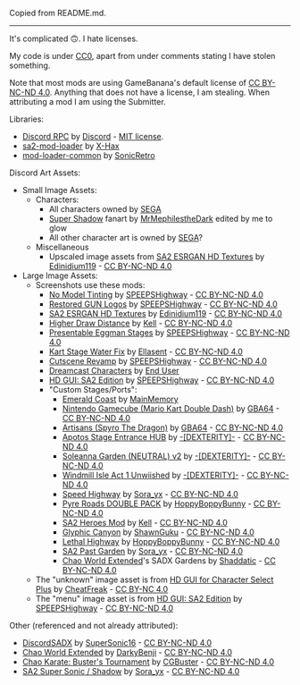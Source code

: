 Copied from README.md.

---

It's complicated 🙃. I hate licenses.

My code is under [CC0](https://creativecommons.org/share-your-work/public-domain/cc0/), apart from under comments stating I have stolen something.

Note that most mods are using GameBanana's default license of [CC BY-NC-ND 4.0](https://creativecommons.org/licenses/by-nc-nd/4.0/). Anything that does not have a license, I am stealing. When attributing a mod I am using the Submitter.

Libraries:
- [Discord RPC](https://github.com/discord/discord-rpc) by [Discord](https://discord.com/) - [MIT license](https://github.com/discord/discord-rpc/blob/master/LICENSE).
- [sa2-mod-loader](https://github.com/X-Hax/sa2-mod-loader) by [X-Hax](https://github.com/X-Hax)
- [mod-loader-common](https://github.com/sonicretro/mod-loader-common) by [SonicRetro](https://sonicretro.org/)

Discord Art Assets:
- Small Image Assets:
  - Characters:
    - All characters owned by [SEGA](https://www.sega.com/)
    - [Super Shadow](https://www.deviantart.com/mrmephilesthedark/art/Super-Shadow-682421551) fanart by [MrMephilestheDark](https://www.deviantart.com/mrmephilesthedark) edited by me to glow
    - All other character art is owned by [SEGA](https://www.sega.com/)?
  - Miscellaneous
    - Upscaled image assets from [SA2 ESRGAN HD Textures](https://gamebanana.com/mods/48913) by [Edinidium119](https://gamebanana.com/members/1753455) - [CC BY-NC-ND 4.0](https://creativecommons.org/licenses/by-nc-nd/4.0/)
- Large Image Assets:
  - Screenshots use these mods:
    - [No Model Tinting](https://gamebanana.com/mods/48874) by [SPEEPSHighway](https://gamebanana.com/members/1667635) - [CC BY-NC-ND 4.0](https://creativecommons.org/licenses/by-nc-nd/4.0/)
    - [Restored GUN Logos](https://gamebanana.com/mods/48914) by [SPEEPSHighway](https://gamebanana.com/members/1667635) - [CC BY-NC-ND 4.0](https://creativecommons.org/licenses/by-nc-nd/4.0/)
    - [SA2 ESRGAN HD Textures](https://gamebanana.com/mods/48913) by [Edinidium119](https://gamebanana.com/members/1753455) - [CC BY-NC-ND 4.0](https://creativecommons.org/licenses/by-nc-nd/4.0/)
    - [Higher Draw Distance](https://gamebanana.com/mods/48947) by [Kell](https://gamebanana.com/members/1645179) - [CC BY-NC-ND 4.0](https://creativecommons.org/licenses/by-nc-nd/4.0/)
    - [Presentable Eggman Stages](https://gamebanana.com/mods/48956) by [SPEEPSHighway](https://gamebanana.com/members/1667635) - [CC BY-NC-ND 4.0](https://creativecommons.org/licenses/by-nc-nd/4.0/)
    - [Kart Stage Water Fix](https://gamebanana.com/mods/325723) by [Ellasent](https://gamebanana.com/members/1660031) - [CC BY-NC-ND 4.0](https://creativecommons.org/licenses/by-nc-nd/4.0/)
    - [Cutscene Revamp](https://gamebanana.com/mods/48872) by [SPEEPSHighway](https://gamebanana.com/members/1667635) - [CC BY-NC-ND 4.0](https://creativecommons.org/licenses/by-nc-nd/4.0/)
    - [Dreamcast Characters](https://gamebanana.com/wips/48797) by [End User](https://gamebanana.com/members/1647561)
    - [HD GUI: SA2 Edition](https://gamebanana.com/mods/33171) by [SPEEPSHighway](https://gamebanana.com/members/1667635) - [CC BY-NC-ND 4.0](https://creativecommons.org/licenses/by-nc-nd/4.0/)
    - "Custom Stages/Ports":
      - [Emerald Coast](https://gamebanana.com/mods/148604) by [MainMemory](https://gamebanana.com/members/1599368)
      - [Nintendo Gamecube (Mario Kart Double Dash)](https://gamebanana.com/mods/148617) by [GBA64](https://gamebanana.com/members/1531491) - [CC BY-NC-ND 4.0](https://creativecommons.org/licenses/by-nc-nd/4.0/)
      - [Artisans (Spyro The Dragon)](https://gamebanana.com/mods/148598) by [GBA64](https://gamebanana.com/members/1531491) - [CC BY-NC-ND 4.0](https://creativecommons.org/licenses/by-nc-nd/4.0/)
      - [Apotos Stage Entrance HUB](https://gamebanana.com/mods/148595) by [-[DEXTERITY]-](https://gamebanana.com/members/1654412) - [CC BY-NC-ND 4.0](https://creativecommons.org/licenses/by-nc-nd/4.0/)
      - [Soleanna Garden (NEUTRAL) v2](https://gamebanana.com/mods/148622) by [-[DEXTERITY]-](https://gamebanana.com/members/1654412) - [CC BY-NC-ND 4.0](https://creativecommons.org/licenses/by-nc-nd/4.0/)
      - [Windmill Isle Act 1 Unwiished](https://gamebanana.com/mods/148628) by [-[DEXTERITY]-](https://gamebanana.com/members/1654412) - [CC BY-NC-ND 4.0](https://creativecommons.org/licenses/by-nc-nd/4.0/)
      - [Speed Highway](https://gamebanana.com/mods/304650) by [Sora_yx](https://gamebanana.com/members/1693553) - [CC BY-NC-ND 4.0](https://creativecommons.org/licenses/by-nc-nd/4.0/)
      - [Pyre Roads DOUBLE PACK](https://gamebanana.com/mods/307565) by [HoppyBoppyBunny](https://gamebanana.com/members/1707790) - [CC BY-NC-ND 4.0](https://creativecommons.org/licenses/by-nc-nd/4.0/)
      - [SA2 Heroes Mod](https://gamebanana.com/mods/48934) by [Kell](https://gamebanana.com/members/1645179) - [CC BY-NC-ND 4.0](https://creativecommons.org/licenses/by-nc-nd/4.0/)
      - [Glyphic Canyon](https://gamebanana.com/mods/348096) by [ShawnGuku](https://gamebanana.com/members/1688024) - [CC BY-NC-ND 4.0](https://creativecommons.org/licenses/by-nc-nd/4.0/)
      - [Lethal Highway](https://gamebanana.com/mods/361081) by [HoppyBoppyBunny](https://gamebanana.com/members/1707790) - [CC BY-NC-ND 4.0](https://creativecommons.org/licenses/by-nc-nd/4.0/)
      - [SA2 Past Garden](https://gamebanana.com/mods/358991) by [Sora_yx](https://gamebanana.com/members/1693553) - [CC BY-NC-ND 4.0](https://creativecommons.org/licenses/by-nc-nd/4.0/)
      - [Chao World Extended](https://gamebanana.com/mods/48840)'s SADX Gardens by [Shaddatic](https://gamebanana.com/members/1719452) - [CC BY-NC-ND 4.0](http://creativecommons.org/licenses/by-nc-nd/4.0/)
  - The "unknown" image asset is from [HD GUI for Character Select Plus](https://gamebanana.com/mods/33162) by [CheatFreak](https://gamebanana.com/members/1614644) - [CC BY-NC 4.0](https://creativecommons.org/licenses/by-nc/4.0/)
  - The "menu" image asset is from [HD GUI: SA2 Edition](https://gamebanana.com/mods/33171) by [SPEEPSHighway](https://gamebanana.com/members/1667635) - [CC BY-NC-ND 4.0](https://creativecommons.org/licenses/by-nc-nd/4.0/)

Other (referenced and not already attributed):
- [DiscordSADX](https://gamebanana.com/tools/6405) by [SuperSonic16](https://gamebanana.com/members/1605939) - [CC BY-NC-ND 4.0](https://creativecommons.org/licenses/by-nc-nd/4.0/)
- [Chao World Extended](https://gamebanana.com/mods/48840) by [DarkyBenji](https://gamebanana.com/members/1515314) - [CC BY-NC-ND 4.0](https://creativecommons.org/licenses/by-nc-nd/4.0/)
- [Chao Karate: Buster's Tournament](https://gamebanana.com/mods/48869) by [CGBuster](https://gamebanana.com/members/1633884) - [CC BY-NC-ND 4.0](https://creativecommons.org/licenses/by-nc-nd/4.0/)
- [SA2 Super Sonic / Shadow](https://gamebanana.com/mods/340288) by [Sora_yx](https://gamebanana.com/members/1693553) - [CC BY-NC-ND 4.0](https://creativecommons.org/licenses/by-nc-nd/4.0/)
